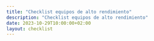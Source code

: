 ```yaml
---
title: "Checklist equipos de alto rendimiento"
description: "Checklist equipos de alto rendimiento"
date: 2023-10-29T10:00:00+02:00
layout: checklist
---
```

